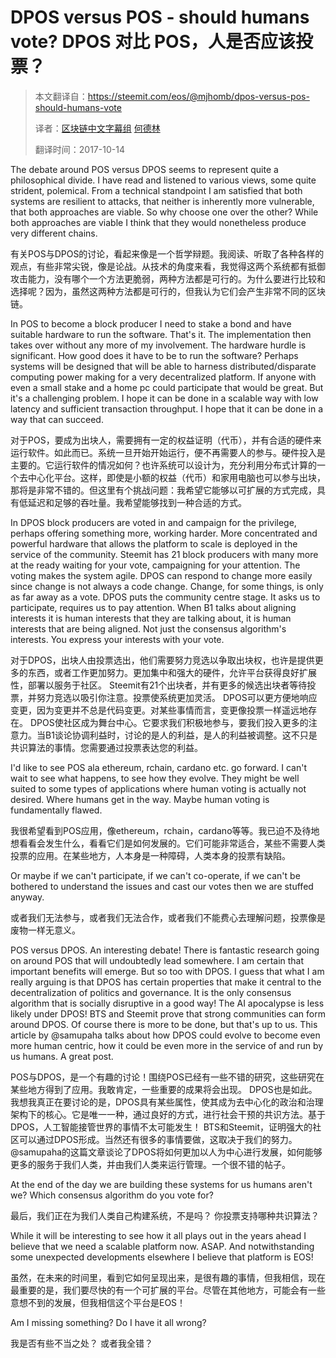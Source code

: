 # DPOS versus POS - should humans vote?  DPOS 对比 POS，人是否应该投票？

> 本文翻译自：https://steemit.com/eos/@mjhomb/dpos-versus-pos-should-humans-vote
> 
> 译者：[区块链中文字幕组](https://github.com/BlockchainTranslator/EOS) [何德林](https://github.com/BlockchainTranslator/EOS)
> 
> 翻译时间：2017-10-14

The debate around POS versus DPOS seems to represent quite a philosophical divide. I have read and listened to various views, some quite strident, polemical. From a technical standpoint I am satisfied that both systems are resilient to attacks, that neither is inherently more vulnerable, that both approaches are viable. So why choose one over the other? While both approaches are viable I think that they would nonetheless produce very different chains.


有关POS与DPOS的讨论，看起来像是一个哲学辩题。我阅读、听取了各种各样的观点，有些非常尖锐，像是论战。从技术的角度来看，我觉得这两个系统都有抵御攻击能力，没有哪个一个方法更脆弱，两种方法都是可行的。为什么要进行比较和选择呢？因为，虽然这两种方法都是可行的，但我认为它们会产生非常不同的区块链。 

In POS to become a block producer I need to stake a bond and have suitable hardware to run the software. That's it. The implementation then takes over without any more of my involvement. The hardware hurdle is significant. How good does it have to be to run the software? Perhaps systems will be designed that will be able to harness distributed/disparate computing power making for a very decentralized platform. If anyone with even a small stake and a home pc could participate that would be great. But it's a challenging problem. I hope it can be done in a scalable way with low latency and sufficient transaction throughput. I hope that it can be done in a way that can succeed.

对于POS，要成为出块人，需要拥有一定的权益证明（代币），并有合适的硬件来运行软件。如此而已。系统一旦开始开始运行，便不再需要人的参与。硬件投入是主要的。它运行软件的情况如何？也许系统可以设计为，充分利用分布式计算的一个去中心化平台。这样，即使是小额的权益（代币）和家用电脑也可以参与出块，那将是非常不错的。但这里有个挑战问题：我希望它能够以可扩展的方式完成，具有低延迟和足够的吞吐量。我希望能够找到一种合适的方式。

In DPOS block producers are voted in and campaign for the privilege, perhaps offering something more, working harder. More concentrated and powerful hardware that allows the platform to scale is deployed in the service of the community. Steemit has 21 block producers with many more at the ready waiting for your vote, campaigning for your attention. The voting makes the system agile. DPOS can respond to change more easily since change is not always a code change. Change, for some things, is only as far away as a vote. DPOS puts the community centre stage. It asks us to participate, requires us to pay attention. When B1 talks about aligning interests it is human interests that they are talking about, it is human interests that are being aligned. Not just the consensus algorithm's interests. You express your interests with your vote.

对于DPOS，出块人由投票选出，他们需要努力竞选以争取出块权，也许是提供更多的东西，或者工作更加努力。更加集中和强大的硬件，允许平台获得良好扩展性，部署以服务于社区。 Steemit有21个出块者，并有更多的候选出块者等待投票，并努力竞选以吸引你注意。投票使系统更加灵活。 DPOS可以更方便地响应变更，因为变更并不总是代码变更。对某些事情而言，变更像投票一样遥远地存在。 DPOS使社区成为舞台中心。它要求我们积极地参与，要我们投入更多的注意力。当B1谈论协调利益时，讨论的是人的利益，是人的利益被调整。这不只是共识算法的事情。您需要通过投票表达您的利益。

I'd like to see POS ala ethereum, rchain, cardano etc. go forward. I can't wait to see what happens, to see how they evolve. They might be well suited to some types of applications where human voting is actually not desired. Where humans get in the way. Maybe human voting is fundamentally flawed.

我很希望看到POS应用，像ethereum，rchain，cardano等等。我已迫不及待地想看看会发生什么，看看它们是如何发展的。它们可能非常适合，某些不需要人类投票的应用。在某些地方，人本身是一种障碍，人类本身的投票有缺陷。

Or maybe if we can't participate, if we can't co-operate, if we can't be bothered to understand the issues and cast our votes then we are stuffed anyway.

或者我们无法参与，或者我们无法合作，或者我们不能费心去理解问题，投票像是废物一样无意义。

POS versus DPOS. An interesting debate! There is fantastic research going on around POS that will undoubtedly lead somewhere. I am certain that important benefits will emerge. But so too with DPOS. I guess that what I am really arguing is that DPOS has certain properties that make it central to the decentralization of politics and governance. It is the only consensus algorithm that is socially disruptive in a good way! The AI apocalypse is less likely under DPOS! BTS and Steemit prove that strong communities can form around DPOS. Of course there is more to be done, but that's up to us. This article by @samupaha talks about how DPOS could evolve to become even more human centric, how it could be even more in the service of and run by us humans. A great post.

POS与DPOS，是一个有趣的讨论！围绕POS已经有一些不错的研究，这些研究在某些地方得到了应用。我敢肯定，一些重要的成果将会出现。 DPOS也是如此。我想我真正在要讨论的是，DPOS具有某些属性，使其成为去中心化的政治和治理架构下的核心。它是唯一一种，通过良好的方式，进行社会干预的共识方法。基于DPOS，人工智能接管世界的事情不太可能发生！ BTS和Steemit，证明强大的社区可以通过DPOS形成。当然还有很多的事情要做，这取决于我们的努力。 @samupaha的这篇文章谈论了DPOS将如何更加以人为中心进行发展，如何能够更多的服务于我们人类，并由我们人类来运行管理。一个很不错的帖子。

At the end of the day we are building these systems for us humans aren't we? Which consensus algorithm do you vote for?

最后，我们正在为我们人类自己构建系统，不是吗？ 你投票支持哪种共识算法？

While it will be interesting to see how it all plays out in the years ahead I believe that we need a scalable platform now. ASAP. And notwithstanding some unexpected developments elsewhere I believe that platform is EOS!

虽然，在未来的时间里，看到它如何呈现出来，是很有趣的事情，但我相信，现在最重要的是，我们要尽快的有一个可扩展的平台。尽管在其他地方，可能会有一些意想不到的发展，但我相信这个平台是EOS！

Am I missing something? Do I have it all wrong?

我是否有些不当之处？ 或者我全错？
